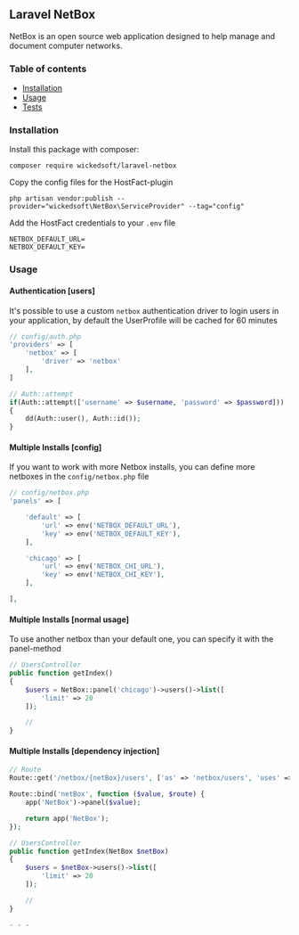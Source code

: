 ## Laravel NetBox

NetBox is an open source web application designed to help manage and document computer networks.
### Table of contents
- [Installation](#installation)
- [Usage](#usage)
- [Tests](#tests)
### Installation
Install this package with composer:
```
composer require wickedsoft/laravel-netbox
```
Copy the config files for the HostFact-plugin
```
php artisan vendor:publish --provider="wickedsoft\NetBox\ServiceProvider" --tag="config"
```
Add the HostFact credentials to your `.env` file
```
NETBOX_DEFAULT_URL=
NETBOX_DEFAULT_KEY=
```
### Usage
#### Authentication [users]
It's possible to use a custom `netbox` authentication driver to login users in your application, by default the UserProfile will be cached for 60 minutes
```php
// config/auth.php
'providers' => [
    'netbox' => [
        'driver' => 'netbox'
    ],
]

// Auth::attempt
if(Auth::attempt(['username' => $username, 'password' => $password]))
{
    dd(Auth::user(), Auth::id());
}
```
#### Multiple Installs [config]
If you want to work with more Netbox installs, you can define more netboxes in the `config/netbox.php` file
```php
// config/netbox.php
'panels' => [

    'default' => [
        'url' => env('NETBOX_DEFAULT_URL'),
        'key' => env('NETBOX_DEFAULT_KEY'),
    ],

    'chicago' => [
        'url' => env('NETBOX_CHI_URL'),
        'key' => env('NETBOX_CHI_KEY'),
    ],

],
```
#### Multiple Installs [normal usage]
To use another netbox than your default one, you can specify it with the panel-method
```php
// UsersController
public function getIndex()
{
    $users = NetBox::panel('chicago')->users()->list([
        'limit' => 20
    ]);

    //
}
```
#### Multiple Installs [dependency injection]
```php
// Route
Route::get('/netbox/{netBox}/users', ['as' => 'netbox/users', 'uses' => 'UsersController@getIndex']);

Route::bind('netBox', function ($value, $route) {
    app('NetBox')->panel($value);

    return app('NetBox');
});

// UsersController
public function getIndex(NetBox $netBox)
{
    $users = $netBox->users()->list([
        'limit' => 20
    ]);

    //
}

- - - 

